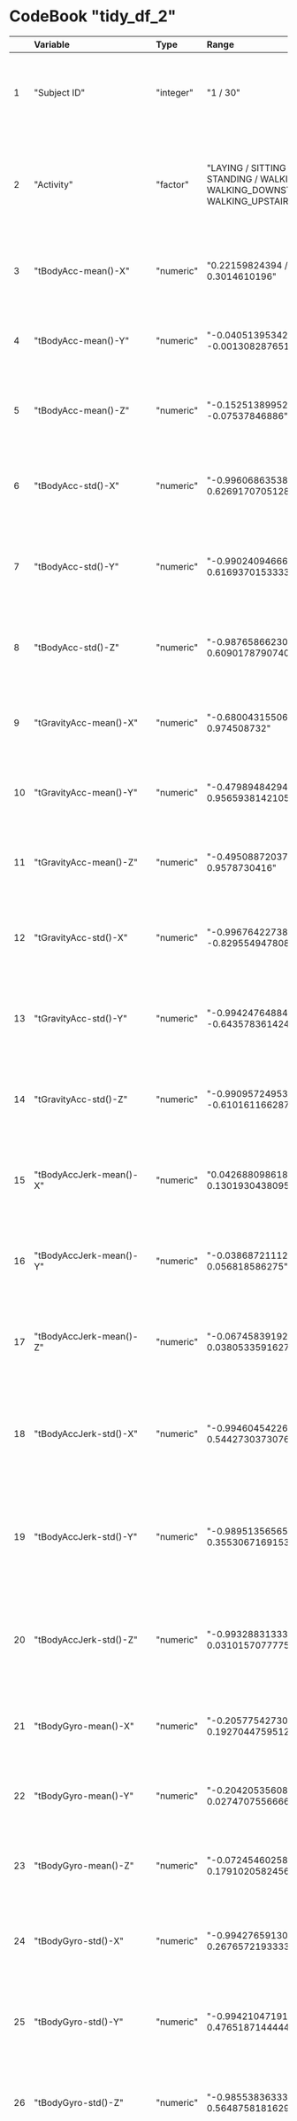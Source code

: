 # **CodeBook "tidy_df_2"**

| | Variable | Type  | Range | Mean | Description |
 :-------------| :------------- | :------------- | :------------- | :------------- | :------------- |
|1| "Subject ID"                  | "integer" | "1  /  30"                                                                      | "Not available"        | Subject who performed the activity for each window sample ||
|2  | "Activity"                    | "factor"  | "LAYING / SITTING / STANDING / WALKING / WALKING_DOWNSTAIRS / WALKING_UPSTAIRS" | "Not available"        | Activity performed by the subjects wearing a smartphone (Samsung Galaxy S II) on the waist ||
|3  | "tBodyAcc-mean()-X"           | "numeric" | "0.22159824394  /  0.3014610196"                                                | "0.274302742245795"    | Mean of time domain body acceleration signal of the X axis ||
|4  | "tBodyAcc-mean()-Y"           | "numeric" | "-0.0405139534294  /  -0.00130828765170213"                                     | "-0.0178755238674415"  | Mean of time domain body acceleration signal of the Y axis ||
|5  | "tBodyAcc-mean()-Z"           | "numeric" | "-0.152513899520833  /  -0.07537846886"                                         | "-0.109163815804519"   | Mean of time domain body acceleration signal of the Z axis ||
|6  | "tBodyAcc-std()-X"            | "numeric" | "-0.996068635384615  /  0.626917070512821"                                      | "-0.557690076404401"   | Standard deviation of time domain body acceleration signal of the X axis ||
|7  | "tBodyAcc-std()-Y"            | "numeric" | "-0.990240946666667  /  0.616937015333333"                                      | "-0.460462635378301"   | Standard deviation of time domain body acceleration signal of the Y axis ||
|8  | "tBodyAcc-std()-Z"            | "numeric" | "-0.987658662307692  /  0.609017879074074"                                      | "-0.575560246148636"   | Standard deviation of time domain body acceleration signal of the Z axis ||
9  | "tGravityAcc-mean()-X"        | "numeric" | "-0.680043155060241  /  0.974508732"                                            | "0.697477505882702"    | Mean of time domain gravity acceleration signal of the X axis ||
10 | "tGravityAcc-mean()-Y"        | "numeric" | "-0.479894842941176  /  0.956593814210526"                                      | "-0.0162128361521394"  | Mean of time domain gravity acceleration signal of the Y axis ||
11 | "tGravityAcc-mean()-Z"        | "numeric" | "-0.49508872037037  /  0.9578730416"                                            | "0.0741278709325255"   | Mean of time domain gravity acceleration signal of the Z axis ||
12 | "tGravityAcc-std()-X"         | "numeric" | "-0.996764227384615  /  -0.829554947808219"                                     | "-0.96375253077172"    | Standard deviation of time domain gravity acceleration signal of the X axis ||
13 | "tGravityAcc-std()-Y"         | "numeric" | "-0.99424764884058  /  -0.643578361424658"                                      | "-0.952429559765945"   | Standard deviation of time domain gravity acceleration signal of the Y axis ||
14 | "tGravityAcc-std()-Z"         | "numeric" | "-0.990957249538462  /  -0.610161166287671"                                     | "-0.93640104156585"    | Standard deviation of time domain gravity acceleration signal of the Z axis ||
15 | "tBodyAccJerk-mean()-X"       | "numeric" | "0.0426880986186441  /  0.130193043809524"                                      | "0.0794735599203562"   | Mean of the derivate of time domain body acceleration signal of the X axis ||
16 | "tBodyAccJerk-mean()-Y"       | "numeric" | "-0.0386872111282051  /  0.056818586275"                                        | "0.00756520996888408"  | Mean of the derivate of time domain body acceleration signal of the Y axis ||
17 | "tBodyAccJerk-mean()-Z"       | "numeric" | "-0.0674583919268293  /  0.0380533591627451"                                    | "-0.00495340328183431" | Mean of the derivate of time domain body acceleration signal of the Z axis ||
18 | "tBodyAccJerk-std()-X"        | "numeric" | "-0.994604542264151  /  0.544273037307692"                                      | "-0.594946699510964"   | Standard deviation of the derivate of time domain body acceleration signal of the X axis ||
19 | "tBodyAccJerk-std()-Y"        | "numeric" | "-0.989513565652174  /  0.355306716915385"                                      | "-0.565414714340423"   | Standard deviation of the derivate of time domain body acceleration signal of the Y axis ||
20 | "tBodyAccJerk-std()-Z"        | "numeric" | "-0.993288313333333  /  0.0310157077775926"                                     | "-0.735957689241115"   | Standard deviation of the derivate of time domain body acceleration signal of the Z axis ||
21 | "tBodyGyro-mean()-X"          | "numeric" | "-0.205775427307692  /  0.19270447595122"                                       | "-0.0324371599031218"  | Mean of time domain body gyroscope signal of the X axis ||
22 | "tBodyGyro-mean()-Y"          | "numeric" | "-0.204205356087805  /  0.0274707556666667"                                     | "-0.0742595723452297"  | Mean of time domain body gyroscope signal of the Y axis ||
23 | "tBodyGyro-mean()-Z"          | "numeric" | "-0.0724546025804878  /  0.179102058245614"                                     | "0.0874446468695526"   | Mean of time domain body gyroscope signal of the Z axis ||
24 | "tBodyGyro-std()-X"           | "numeric" | "-0.994276591304348  /  0.267657219333333"                                      | "-0.691639902777431"   | Standard deviation of time domain body gyroscope signal of the X axis  ||
25 | "tBodyGyro-std()-Y"           | "numeric" | "-0.994210471914894  /  0.476518714444444"                                      | "-0.653302029911363"   | Standard deviation of time domain body gyroscope signal of the Y axis ||
26 | "tBodyGyro-std()-Z"           | "numeric" | "-0.985538363333333  /  0.564875818162963"                                      | "-0.616435294332593"   | Standard deviation of time domain body gyroscope signal of the Z axis ||
27 | "tBodyGyroJerk-mean()-X"      | "numeric" | "-0.157212539189362  /  -0.0220916265065217"                                    | "-0.0960567959204382"  | Mean of the derivate of time domain body gyroscope signal of the X axis ||
28 | "tBodyGyroJerk-mean()-Y"      | "numeric" | "-0.0768089915604167  /  -0.0132022768074468"                                   | "-0.0426927819752453"  | Mean of the derivate of time domain body gyroscope signal of the Y axis ||
29 | "tBodyGyroJerk-mean()-Z"      | "numeric" | "-0.0924998531372549  /  -0.00694066389361702"                                  | "-0.0548018825799509"  | Mean of the derivate of time domain body gyroscope signal of the Z axis ||
30 | "tBodyGyroJerk-std()-X"       | "numeric" | "-0.99654254057971  /  0.179148649684615"                                       | "-0.703632714557601"   | Standard deviation of the derivate of time domain body gyroscope signal of the X axis ||
31 | "tBodyGyroJerk-std()-Y"       | "numeric" | "-0.997081575652174  /  0.295945926186441"                                      | "-0.763551835158898"   | Standard deviation of the derivate of time domain body gyroscope signal of the Y axis ||
32 | "tBodyGyroJerk-std()-Z"       | "numeric" | "-0.995380794637681  /  0.193206498960417"                                      | "-0.709559184010004"   | Standard deviation of the derivate of time domain body gyroscope signal of the Z axis ||
33 | "tBodyAccMag-mean()"          | "numeric" | "-0.986493196666667  /  0.644604325128205"                                      | "-0.49728966685894"    | Mean of the magnitude of time domain body acceleration signal calculated using the euclidean norm ||
34 | "tBodyAccMag-std()"           | "numeric" | "-0.986464542615385  /  0.428405922622222"                                      | "-0.543908670845839"   | Standard deviation of the magnitude of time domain body acceleration signal calculated using the euclidean norm ||
35 | "tGravityAccMag-mean()"       | "numeric" | "-0.986493196666667  /  0.644604325128205"                                      | "-0.49728966685894"    | Mean of the magnitude of time domain gravity acceleration signal calculated using the euclidean norm ||
36 | "tGravityAccMag-std()"        | "numeric" | "-0.986464542615385  /  0.428405922622222"                                      | "-0.543908670845839"   | Standard deviation of the magnitude of time domain gravity acceleration signal calculated using the euclidean norm ||
37 | "tBodyAccJerkMag-mean()"      | "numeric" | "-0.99281471515625  /  0.434490400974359"                                       | "-0.607929591545179"   | Mean of the magnitude of the derivate of time domain body acceleration signal calculated using the euclidean norm ||
38 | "tBodyAccJerkMag-std()"       | "numeric" | "-0.994646916811594  /  0.450612065720513"                                      | "-0.584175609709768"   | Standard deviation of the magnitude of the derivate of time domain body acceleration signal calculated using the euclidean norm ||
39 | "tBodyGyroMag-mean()"         | "numeric" | "-0.980740846769231  /  0.418004608615385"                                      | "-0.565163077212988"   | Mean of the magnitude of time domain body gyroscope signal calculated using the euclidean norm ||
40 | "tBodyGyroMag-std()"          | "numeric" | "-0.981372675614035  /  0.299975979851852"                                      | "-0.630394720315622"   | Standard deviation of the magnitude of time domain body gyroscope signal calculated using the euclidean norm ||
41 | "tBodyGyroJerkMag-mean()"     | "numeric" | "-0.997322526811594  /  0.0875816618205128"                                     | "-0.736369300428253"   | Mean of the magnitude of the derivate of time domain body gyroscope signal calculated using the euclidean norm ||
42 | "tBodyGyroJerkMag-std()"      | "numeric" | "-0.997666071594203  /  0.250173204117966"                                      | "-0.755015188509002"   | Standard deviation of the magnitude of the derivate of time domain body gyroscope signal calculated using the euclidean norm ||
43 | "fBodyAcc-mean()-X"           | "numeric" | "-0.995249932641509  /  0.537012022051282"                                      | "-0.575799983503946"   | Mean of frequency domain body acceleration signal of the X axis ||
44 | "fBodyAcc-mean()-Y"           | "numeric" | "-0.989034304057971  /  0.524187686888889"                                      | "-0.488732713013952"   | Mean of frequency domain body acceleration signal of the Y axis ||
45 | "fBodyAcc-mean()-Z"           | "numeric" | "-0.989473926666667  /  0.280735952206667"                                      | "-0.62973875362598"    | Mean of frequency domain body acceleration signal of the Z axis ||
46 | "fBodyAcc-std()-X"            | "numeric" | "-0.996604570307692  /  0.658506543333333"                                      | "-0.552201112392524"   | Standard deviation of frequency domain body acceleration signal of the X axis ||
47 | "fBodyAcc-std()-Y"            | "numeric" | "-0.990680395362319  /  0.560191344"                                            | "-0.481478729871355"   | Standard deviation of frequency domain body acceleration signal of the Y axis ||
48 | "fBodyAcc-std()-Z"            | "numeric" | "-0.987224804307692  /  0.687124163703704"                                      | "-0.582361415029381"   | Standard deviation of frequency domain body acceleration signal of the Z axis ||
49 | "fBodyAccJerk-mean()-X"       | "numeric" | "-0.994630797358491  /  0.474317256051282"                                      | "-0.613928222283428"   | Mean of the derivate of frequency domain body acceleration signal of the X axis ||
50 | "fBodyAccJerk-mean()-Y"       | "numeric" | "-0.989398823913043  /  0.276716853307692"                                      | "-0.588163069360073"   | Mean of the derivate of frequency domain body acceleration signal of the Y axis ||
51 | "fBodyAccJerk-mean()-Z"       | "numeric" | "-0.992018447826087  /  0.157775692377778"                                      | "-0.714358487490646"   | Mean of the derivate of frequency domain body acceleration signal of the Z axis ||
52 | "fBodyAccJerk-std()-X"        | "numeric" | "-0.995073759245283  /  0.476803887476923"                                      | "-0.612103283207987"   | Standard deviation of the derivate of frequency domain body acceleration signal of the X axis ||
53 | "fBodyAccJerk-std()-Y"        | "numeric" | "-0.990468082753623  /  0.349771285415897"                                      | "-0.570730968650136"   | Standard deviation of the derivate of frequency domain body acceleration signal of the Y axis ||
54 | "fBodyAccJerk-std()-Z"        | "numeric" | "-0.993107759855072  /  -0.00623647528983051"                                   | "-0.756489426411787"   | Standard deviation of the derivate of frequency domain body acceleration signal of the Z axis ||
55 | "fBodyGyro-mean()-X"          | "numeric" | "-0.99312260884058  /  0.474962448333333"                                       | "-0.636739605053057"   | Mean of frequency domain body gyroscope signal of the X axis ||
56 | "fBodyGyro-mean()-Y"          | "numeric" | "-0.994025488297872  /  0.328817010088889"                                      | "-0.676686800745998"   | Mean of frequency domain body gyroscope signal of the Y axis ||
57 | "fBodyGyro-mean()-Z"          | "numeric" | "-0.985957788  /  0.492414379822222"                                            | "-0.604391244378742"   | Mean of frequency domain body gyroscope signal of the Z axis ||
58 | "fBodyGyro-std()-X"           | "numeric" | "-0.994652185217391  /  0.196613286661538"                                      | "-0.711035658050846"   | Standard deviation of frequency domain body gyroscope signal of the X axis ||
59 | "fBodyGyro-std()-Y"           | "numeric" | "-0.994353086595745  /  0.646233637037037"                                      | "-0.645433416234092"   | Standard deviation of frequency domain body gyroscope signal of the Y axis ||
60 | "fBodyGyro-std()-Z"           | "numeric" | "-0.986725274871795  /  0.522454216314815"                                      | "-0.657746585870822"   | Standard deviation of frequency domain body gyroscope signal of the Z axis ||
61 | "fBodyAccMag-mean()"          | "numeric" | "-0.986800645362319  /  0.586637550769231"                                      | "-0.536516692548498"   | Mean of the magnitude of frequency domain body acceleration signal calculated using the euclidean norm ||
62 | "fBodyAccMag-std()"           | "numeric" | "-0.987648484461539  /  0.178684580868889"                                      | "-0.620963293005196"   | Standard deviation of the magnitude of frequency domain body acceleration signal calculated using the euclidean norm ||
63 | "fBodyBodyAccJerkMag-mean()"  | "numeric" | "-0.993998275797101  /  0.538404846128205"                                      | "-0.575617493234432"   | Mean of the magnitude of the derivate of frequency domain body acceleration signal calculated using the euclidean norm ||
64 | "fBodyBodyAccJerkMag-std()"   | "numeric" | "-0.994366667681159  /  0.316346415348718"                                      | "-0.599160868317743"   | Standard deviation of the magnitude of the derivate of frequency domain body acceleration signal calculated using the euclidean norm ||
65 | "fBodyBodyGyroMag-mean()"     | "numeric" | "-0.986535242105263  /  0.203979764835897"                                      | "-0.667099099613148"   | Mean of the magnitude of frequency domain body gyroscope signal calculated using the euclidean norm ||
66 | "fBodyBodyGyroMag-std()"      | "numeric" | "-0.981468841692308  /  0.236659662496296"                                      | "-0.672322349574843"   | Standard deviation of the magnitude of frequency domain body gyroscope signal calculated using the euclidean norm ||
67 | "fBodyBodyGyroJerkMag-mean()" | "numeric" | "-0.997617389275362  /  0.146618569064407"                                      | "-0.756385271117363"   | Mean of the magnitude of the derivate of frequency domain body gyroscope signal calculated using the euclidean norm ||
68 | "fBodyBodyGyroJerkMag-std()"  | "numeric" | "-0.99758523057971  /  0.287834616098305"                                       | "-0.771517051737343"   | Standard deviation of the magnitude of the derivate of frequency domain body gyroscope signal calculated using the euclidean norm ||

